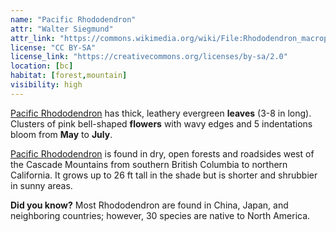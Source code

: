 ```yaml
---
name: "Pacific Rhododendron"
attr: "Walter Siegmund"
attr_link: "https://commons.wikimedia.org/wiki/File:Rhododendron_macrophyllum_4861.JPG"
license: "CC BY-SA"
license_link: "https://creativecommons.org/licenses/by-sa/2.0"
location: [bc]
habitat: [forest,mountain]
visibility: high
---
```

[Pacific Rhododendron](/trees/pacrhodo/) has thick, leathery evergreen **leaves** (3-8 in long). Clusters of pink bell-shaped **flowers** with wavy edges and 5 indentations bloom from **May** to **July**.

[Pacific Rhododendron](/trees/pacrhodo/) is found in dry, open forests and roadsides west of the Cascade Mountains from southern British Columbia to northern California. It grows up to 26 ft tall in the shade but is shorter and shrubbier in sunny areas.

**Did you know?** Most Rhododendron are found in China, Japan, and neighboring countries; however, 30 species are native to North America.
